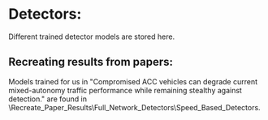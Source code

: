 # Detectors:

Different trained detector models are stored here. 

## Recreating results from papers:

Models trained for us in "Compromised ACC vehicles can degrade current mixed-autonomy traffic performance while remaining stealthy against detection." are found in \Recreate_Paper_Results\Full_Network_Detectors\Speed_Based_Detectors.